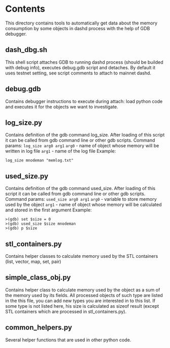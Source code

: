 # Contents
This directory contains tools to automatically get data about the memory consumption by some objects in dashd process with the help of GDB debugger.

## dash_dbg.sh
This shell script attaches GDB to running dashd process (should be builded with debug info), executes debug.gdb script and detaches.
By default it uses testnet setting,  see script comments to attach to mainnet dashd.

## debug.gdb
Contains debugger instructions to execute during attach: load python code and executes it for the objects we want to investigate.

## log_size.py
Contains definition of the gdb command log_size. After loading of this script it can be called from gdb command line or other gdb scripts.
Command params:
`log_size arg0 arg1`
`arg0` - name of object whose memory will be written in log file
`arg1` - name of the log file
Example:
```
log_size mnodeman "memlog.txt"
```

## used_size.py
Contains definition of the gdb command used_size. After loading of this script it can be called from gdb command line or other gdb scripts.
Command params:
`used_size arg0 arg1`
`arg0` - variable to store memory used by the object
`arg1` - name of object whose memory will be calculated and stored in the first argument
Example:
```
>(gdb) set $size = 0
>(gdb) used_size $size mnodeman
>(gdb) p $size
```

## stl_containers.py
Contains helper classes to calculate memory used by the STL containers (list, vector, map, set, pair)

## simple_class_obj.py
Contains helper class to calculate memory used by the object as a sum of the memory used by its fields.
All processed objects of such type are listed in the this file,  you can add new types you are interested in to this list.
If some type is not listed here,  his size is calculated as sizeof result (except STL containers which are processed in stl_containers.py).

## common_helpers.py
Several helper functions that are used in other python code.


